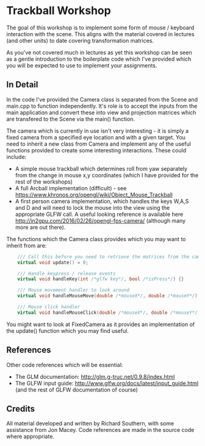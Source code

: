 # Trackball Workshop
The goal of this workshop is to implement some form of mouse / keyboard interaction with
the scene. This aligns with the material covered in lectures (and other units) to date 
covering transformation matrices.

As you've not covered much in lectures as yet this workshop can be seen as a gentle introduction
to the boilerplate code which I've provided which you will be expected to use to implement your
assignments.

## In Detail
In the code I've provided the Camera class is separated from the Scene and main.cpp to function
independently. It's role is to accept the inputs from the main application and convert these into
view and projection matrices which are transfered to the Scene via the main() function.

The camera which is currently in use isn't very interesting - it is simply a fixed camera from
a specified eye location and with a given target. You need to inherit a new class from Camera
and implement any of the useful functions provided to create some interesting interactions. These
could include:
* A simple mouse trackball which determines roll from yaw separately from the change in mouse x,y coordinates (which I have provided for the rest of the workshops)
* A full Arcball implementation (difficult) - see https://www.khronos.org/opengl/wiki/Object_Mouse_Trackball
* A first person camera implementation, which handles the keys W,A,S and D and will need
to lock the mouse into the view using the appropriate GLFW call. A useful looking reference is available here http://in2gpu.com/2016/02/26/opengl-fps-camera/ (although many more are out there).

The functions which the Camera class provides which you may want to inherit from are:
```c++
    /// Call this before you need to retrieve the matrices from the camera
    virtual void update() = 0;

    /// Handle keypress / release events
    virtual void handleKey(int /*glfw key*/, bool /*isPress*/) {}

    /// Mouse movement handler to look around
    virtual void handleMouseMove(double /*mouseX*/, double /*mouseY*/) {}

    /// Mouse click handler
    virtual void handleMouseClick(double /*mouseX*/, double /*mouseY*/, int /*glfw button*/, int /*glfw action*/, int /*glfw mods*/) {}
```
You might want to look at FixedCamera as it provides an implementation of the update() function which you may find useful.

## References
Other code references which will be essential:
* The GLM documentation: http://glm.g-truc.net/0.9.8/index.html
* The GLFW input guide: http://www.glfw.org/docs/latest/input_guide.html (and the rest of GLFW documentation of course)

## Credits
All material developed and written by Richard Southern, with some assistance from Jon Macey.
Code references are made in the source code where appropriate.


